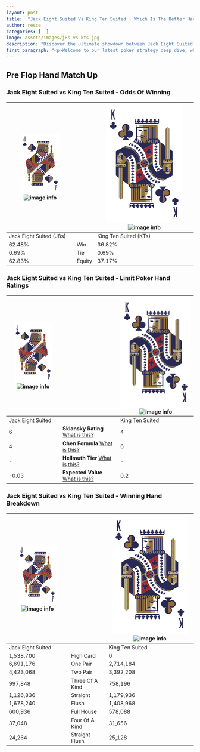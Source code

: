```yaml
---
layout: post
title:  "Jack Eight Suited Vs King Ten Suited | Which Is The Better Hand In Poker? A Complete Guide"
author: reece
categories: [  ]
image: assets/images/j8s-vs-kts.jpg
description: "Discover the ultimate showdown between Jack Eight Suited and King Ten Suited in poker! Uncover the odds, strategies, and scenarios where one hand triumphs over the other. Get ready to up your poker game with this thrilling analysis."
first_paragraph: "<p>Welcome to our latest poker strategy deep dive, where we're pitting two distinct hands against each other in a high-stakes showdown: Jack Eight Suited vs King Ten Suited.</p><p>In the dynamic world of poker, every decision counts, and knowing which hand holds the upper hand is key to your success at the table.</p><p>In this article, we'll dissect these two hands, explore the scenarios where one dominates the other, and equip you with the knowledge to make strategic choices that can tip the odds in your favor.</p><p>Get ready to unravel the intriguing dynamics of these poker hands and elevate your game to new heights.</p>"
---
```




[comment]: # (sp0)

## Pre Flop Hand Match Up

<div class="table hand-ratings" markdown="1"> 



### Jack Eight Suited vs King Ten Suited - Odds Of Winning


    
| ![image info](assets/images/hand1/J.png) ![image info](assets/images/hand1/8s.png) |  | ![image info](assets/images/hand2/K.png) ![image info](assets/images/hand2/Ts.png) |
| -------- | -------- | -------- |
| Jack Eight Suited (J8s) |  | King Ten Suited (KTs) |
| 62.48% | Win | 36.82% |
| 0.69% | Tie | 0.69% |
| 62.83% | Equity | 37.17% |




[comment]: # (sp1)



### Jack Eight Suited vs King Ten Suited - Limit Poker Hand Ratings


    
| ![image info](assets/images/hand1/J.png) ![image info](assets/images/hand1/8s.png) |  | ![image info](assets/images/hand2/K.png) ![image info](assets/images/hand2/Ts.png) |
| -------- | -------- | -------- |
| Jack Eight Suited |  | King Ten Suited |
| 6 | **Sklansky Rating** [What is this?](/sklansky-rating-explained) | 4 |
| 4 | **Chen Formula** [What is this?](/chen-formula-explained) | 6 |
| - | **Hellmuth Tier** [What is this?](/Hellmuth-tier-explained) | - |
| -0.03 | **Expected Value** [What is this?](/expected-value-explained) | 0.2 |




[comment]: # (sp2)



### Jack Eight Suited vs King Ten Suited - Winning Hand Breakdown


    
| ![image info](assets/images/hand1/J.png) ![image info](assets/images/hand1/8s.png) |  | ![image info](assets/images/hand2/K.png) ![image info](assets/images/hand2/Ts.png) |
| -------- | -------- | -------- |
| Jack Eight Suited |  | King Ten Suited |
| 1,538,700 | High Card | 0 |
| 6,691,176 | One Pair | 2,714,184 |
| 4,423,068 | Two Pair | 3,392,208 |
| 997,848 | Three Of A Kind | 758,196 |
| 1,126,836 | Straight | 1,179,936 |
| 1,678,240 | Flush | 1,408,968 |
| 600,936 | Full House | 578,088 |
| 37,048 | Four Of A Kind | 31,656 |
| 24,264 | Straight Flush | 25,128 |




[comment]: # (sp3)



</div>

[comment]: # (sp4)



[comment]: # (sp5)

